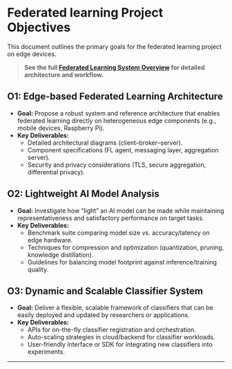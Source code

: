 # Federated  learning Project Objectives

This document outlines the primary goals for the federated learning project on edge devices.

> **See the full [Federated Learning System Overview](./docs/SystemOverview.md) for detailed architecture and workflow.**

## O1: Edge-based Federated Learning Architecture
- **Goal:** Propose a robust system and reference architecture that enables federated learning directly on heterogeneous edge components (e.g., mobile devices, Raspberry Pi).
- **Key Deliverables:**
  - Detailed architectural diagrams (client–broker–server).
  - Component specifications (FL agent, messaging layer, aggregation server).
  - Security and privacy considerations (TLS, secure aggregation, differential privacy).

## O2: Lightweight AI Model Analysis
- **Goal:** Investigate how “light” an AI model can be made while maintaining representativeness and satisfactory performance on target tasks.
- **Key Deliverables:**
  - Benchmark suite comparing model size vs. accuracy/latency on edge hardware.
  - Techniques for compression and optimization (quantization, pruning, knowledge distillation).
  - Guidelines for balancing model footprint against inference/training quality.

## O3: Dynamic and Scalable Classifier System
- **Goal:** Deliver a flexible, scalable framework of classifiers that can be easily deployed and updated by researchers or applications.
- **Key Deliverables:**
  - APIs for on-the-fly classifier registration and orchestration.
  - Auto-scaling strategies in cloud/backend for classifier workloads.
  - User-friendly interface or SDK for integrating new classifiers into experiments.

---